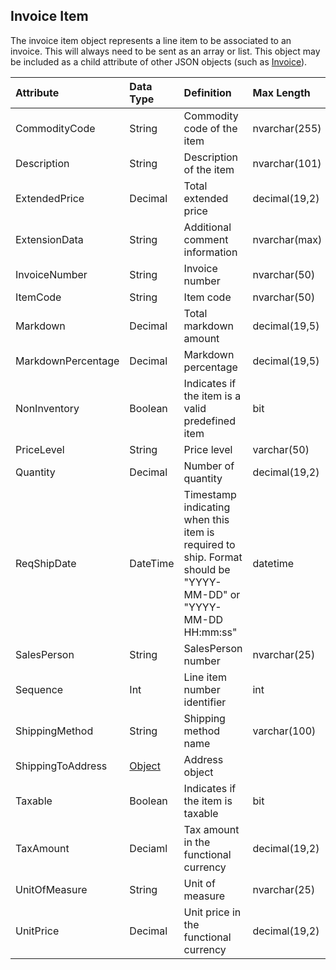 ## Invoice Item
The invoice item object represents a line item to be associated to an invoice. This will always need to be sent as an array or list. This object may be included as a child attribute of other JSON objects (such as [Invoice](Invoice.md)).

| Attribute | Data Type | Definition | Max Length |
| :----------- | :--------- | :--------- | :--------- |
| CommodityCode | String | Commodity code of the item | nvarchar(255) |
| Description | String | Description of the item | nvarchar(101) |
| ExtendedPrice | Decimal | Total extended price | decimal(19,2) |
| ExtensionData | String | Additional comment information | nvarchar(max) |
| InvoiceNumber | String | Invoice number | nvarchar(50) |
| ItemCode | String | Item code | nvarchar(50) |
| Markdown | Decimal | Total markdown amount | decimal(19,5) |
| MarkdownPercentage | Decimal | Markdown percentage | decimal(19,5) |
| NonInventory | Boolean | Indicates if the item is a valid predefined item | bit |
| PriceLevel | String | Price level | varchar(50) |
| Quantity | Decimal | Number of quantity | decimal(19,2) |
| ReqShipDate | DateTime | Timestamp indicating when this item is required to ship. Format should be "YYYY-MM-DD" or "YYYY-MM-DD HH:mm:ss" | datetime |
| SalesPerson | String | SalesPerson number | nvarchar(25) |
| Sequence | Int | Line item number identifier | int |
| ShippingMethod | String | Shipping method name | varchar(100) |
| ShippingToAddress | [Object](Address.md) | Address object |
| Taxable | Boolean | Indicates if the item is taxable | bit |
| TaxAmount | Deciaml | Tax amount in the functional currency | decimal(19,2) |
| UnitOfMeasure | String | Unit of measure | nvarchar(25) |
| UnitPrice | Decimal | Unit price in the functional currency | decimal(19,2) |
